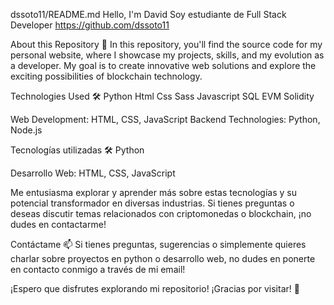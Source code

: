 dssoto11/README.md
Hello, I'm David 
Soy estudiante de Full Stack Developer 
https://github.com/dssoto11

About this Repository 📁
In this repository, you'll find the source code for my personal website, where I showcase my projects, skills, and my evolution as a developer. My goal is to create innovative web solutions and explore the exciting possibilities of blockchain technology.


Technologies Used 🛠️
Python Html Css Sass Javascript SQL EVM Solidity

Web Development: HTML, CSS, JavaScript
Backend Technologies: Python, Node.js

Tecnologías utilizadas 🛠️
Python 

Desarrollo Web: HTML, CSS, JavaScript

Me entusiasma explorar y aprender más sobre estas tecnologías y su potencial transformador en diversas industrias. Si tienes preguntas o deseas discutir temas relacionados con criptomonedas o blockchain, ¡no dudes en contactarme!

Contáctame 📫
Si tienes preguntas, sugerencias o simplemente quieres charlar sobre proyectos en python o desarrollo web, no dudes en ponerte en contacto conmigo a través de mi email!


¡Espero que disfrutes explorando mi repositorio! ¡Gracias por visitar! 👋
